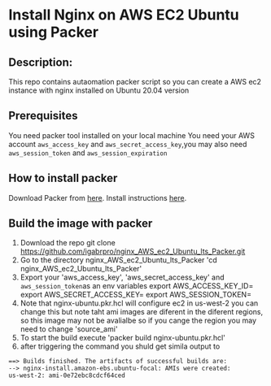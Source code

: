 # Install Nginx on AWS EC2 Ubuntu using Packer

## Description:
This repo contains autaomation packer script so you can create a AWS ec2 instance with nginx installed on Ubuntu 20.04 version

## Prerequisites
You need packer tool installed on your local machine
You need your AWS account `aws_access_key` and `aws_secret_access_key`,you may also need `aws_session_token` and `aws_session_expiration`

## How to install packer 
Download Packer from [here](https://www.packer.io/).
Install instructions [here](https://learn.hashicorp.com/tutorials/packer/get-started-install-cli).

## Build the image with packer
1. Download the repo
     git clone https://github.com/igabrpro/nginx_AWS_ec2_Ubuntu_lts_Packer.git
2. Go to the directory nginx_AWS_ec2_Ubuntu_lts_Packer 'cd nginx_AWS_ec2_Ubuntu_lts_Packer'
3. Export your 'aws_access_key', 'aws_secret_access_key' and `aws_session_token`as an env variables
     export AWS_ACCESS_KEY_ID=
     export AWS_SECRET_ACCESS_KEY=
     export AWS_SESSION_TOKEN=
4. Note that nginx-ubuntu.pkr.hcl will configure ec2 in us-west-2 you can change this but note taht ami images are diferent in the diferent regions, so this image may not be avalialbe so if you cange the region you may need to change 'source_ami'
5. To start the build execute 'packer build nginx-ubuntu.pkr.hcl'
6. after triggering the command you shuld get simila output to 
```
==> Builds finished. The artifacts of successful builds are:
--> nginx-install.amazon-ebs.ubuntu-focal: AMIs were created:
us-west-2: ami-0e72ebc8cdcf64ced
```
